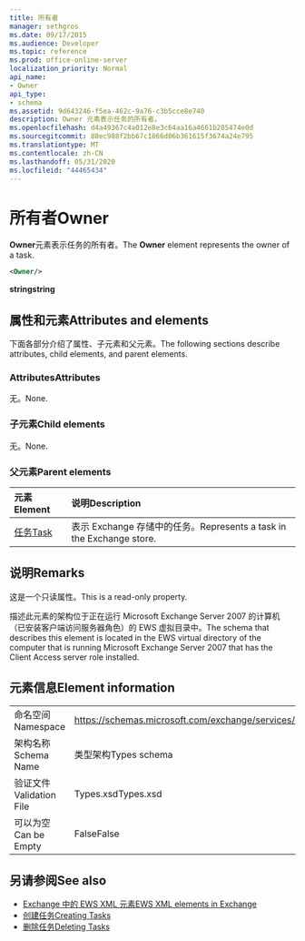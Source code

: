```yaml
---
title: 所有者
manager: sethgros
ms.date: 09/17/2015
ms.audience: Developer
ms.topic: reference
ms.prod: office-online-server
localization_priority: Normal
api_name:
- Owner
api_type:
- schema
ms.assetid: 9d643246-f5ea-462c-9a76-c3b5cce8e740
description: Owner 元素表示任务的所有者。
ms.openlocfilehash: d4a49367c4a012e8e3c64aa16a4661b285474e0d
ms.sourcegitcommit: 88ec988f2bb67c1866d06b361615f3674a24e795
ms.translationtype: MT
ms.contentlocale: zh-CN
ms.lasthandoff: 05/31/2020
ms.locfileid: "44465434"
---
```

# <a name="owner"></a><span data-ttu-id="13918-103">所有者</span><span class="sxs-lookup"><span data-stu-id="13918-103">Owner</span></span>

<span data-ttu-id="13918-104">**Owner**元素表示任务的所有者。</span><span class="sxs-lookup"><span data-stu-id="13918-104">The **Owner** element represents the owner of a task.</span></span> 
  
```xml
<Owner/>
```

<span data-ttu-id="13918-105">**string**</span><span class="sxs-lookup"><span data-stu-id="13918-105">**string**</span></span>

## <a name="attributes-and-elements"></a><span data-ttu-id="13918-106">属性和元素</span><span class="sxs-lookup"><span data-stu-id="13918-106">Attributes and elements</span></span>

<span data-ttu-id="13918-107">下面各部分介绍了属性、子元素和父元素。</span><span class="sxs-lookup"><span data-stu-id="13918-107">The following sections describe attributes, child elements, and parent elements.</span></span>
  
### <a name="attributes"></a><span data-ttu-id="13918-108">Attributes</span><span class="sxs-lookup"><span data-stu-id="13918-108">Attributes</span></span>

<span data-ttu-id="13918-109">无。</span><span class="sxs-lookup"><span data-stu-id="13918-109">None.</span></span>
  
### <a name="child-elements"></a><span data-ttu-id="13918-110">子元素</span><span class="sxs-lookup"><span data-stu-id="13918-110">Child elements</span></span>

<span data-ttu-id="13918-111">无。</span><span class="sxs-lookup"><span data-stu-id="13918-111">None.</span></span>
  
### <a name="parent-elements"></a><span data-ttu-id="13918-112">父元素</span><span class="sxs-lookup"><span data-stu-id="13918-112">Parent elements</span></span>

|<span data-ttu-id="13918-113">**元素**</span><span class="sxs-lookup"><span data-stu-id="13918-113">**Element**</span></span>|<span data-ttu-id="13918-114">**说明**</span><span class="sxs-lookup"><span data-stu-id="13918-114">**Description**</span></span>|
|:-----|:-----|
|[<span data-ttu-id="13918-115">任务</span><span class="sxs-lookup"><span data-stu-id="13918-115">Task</span></span>](task.md) <br/> |<span data-ttu-id="13918-116">表示 Exchange 存储中的任务。</span><span class="sxs-lookup"><span data-stu-id="13918-116">Represents a task in the Exchange store.</span></span>  <br/> |
   
## <a name="remarks"></a><span data-ttu-id="13918-117">说明</span><span class="sxs-lookup"><span data-stu-id="13918-117">Remarks</span></span>

<span data-ttu-id="13918-118">这是一个只读属性。</span><span class="sxs-lookup"><span data-stu-id="13918-118">This is a read-only property.</span></span>
  
<span data-ttu-id="13918-119">描述此元素的架构位于正在运行 Microsoft Exchange Server 2007 的计算机（已安装客户端访问服务器角色）的 EWS 虚拟目录中。</span><span class="sxs-lookup"><span data-stu-id="13918-119">The schema that describes this element is located in the EWS virtual directory of the computer that is running Microsoft Exchange Server 2007 that has the Client Access server role installed.</span></span>
  
## <a name="element-information"></a><span data-ttu-id="13918-120">元素信息</span><span class="sxs-lookup"><span data-stu-id="13918-120">Element information</span></span>

|||
|:-----|:-----|
|<span data-ttu-id="13918-121">命名空间</span><span class="sxs-lookup"><span data-stu-id="13918-121">Namespace</span></span>  <br/> |https://schemas.microsoft.com/exchange/services/2006/types  <br/> |
|<span data-ttu-id="13918-122">架构名称</span><span class="sxs-lookup"><span data-stu-id="13918-122">Schema Name</span></span>  <br/> |<span data-ttu-id="13918-123">类型架构</span><span class="sxs-lookup"><span data-stu-id="13918-123">Types schema</span></span>  <br/> |
|<span data-ttu-id="13918-124">验证文件</span><span class="sxs-lookup"><span data-stu-id="13918-124">Validation File</span></span>  <br/> |<span data-ttu-id="13918-125">Types.xsd</span><span class="sxs-lookup"><span data-stu-id="13918-125">Types.xsd</span></span>  <br/> |
|<span data-ttu-id="13918-126">可以为空</span><span class="sxs-lookup"><span data-stu-id="13918-126">Can be Empty</span></span>  <br/> |<span data-ttu-id="13918-127">False</span><span class="sxs-lookup"><span data-stu-id="13918-127">False</span></span>  <br/> |
   
## <a name="see-also"></a><span data-ttu-id="13918-128">另请参阅</span><span class="sxs-lookup"><span data-stu-id="13918-128">See also</span></span>

- [<span data-ttu-id="13918-129">Exchange 中的 EWS XML 元素</span><span class="sxs-lookup"><span data-stu-id="13918-129">EWS XML elements in Exchange</span></span>](ews-xml-elements-in-exchange.md)
- [<span data-ttu-id="13918-130">创建任务</span><span class="sxs-lookup"><span data-stu-id="13918-130">Creating Tasks</span></span>](https://msdn.microsoft.com/library/0ef97334-e8a0-4f67-a23a-dd9e2bbad49f%28Office.15%29.aspx) 
- [<span data-ttu-id="13918-131">删除任务</span><span class="sxs-lookup"><span data-stu-id="13918-131">Deleting Tasks</span></span>](https://msdn.microsoft.com/library/a3d7e25f-8a35-4901-b1d9-d31f418ab340%28Office.15%29.aspx)

